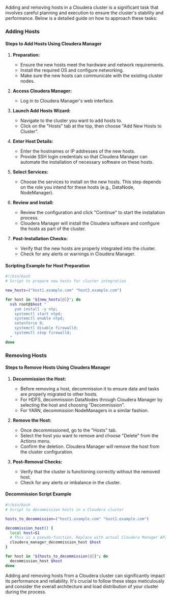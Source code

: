 Adding and removing hosts in a Cloudera cluster is a significant task that involves careful planning and execution to ensure the cluster's stability and performance. Below is a detailed guide on how to approach these tasks:

### Adding Hosts

#### Steps to Add Hosts Using Cloudera Manager

1. **Preparation:**
   - Ensure the new hosts meet the hardware and network requirements.
   - Install the required OS and configure networking.
   - Make sure the new hosts can communicate with the existing cluster nodes.

2. **Access Cloudera Manager:**
   - Log in to Cloudera Manager's web interface.

3. **Launch Add Hosts Wizard:**
   - Navigate to the cluster you want to add hosts to.
   - Click on the "Hosts" tab at the top, then choose "Add New Hosts to Cluster".

4. **Enter Host Details:**
   - Enter the hostnames or IP addresses of the new hosts.
   - Provide SSH login credentials so that Cloudera Manager can automate the installation of necessary software on these hosts.

5. **Select Services:**
   - Choose the services to install on the new hosts. This step depends on the role you intend for these hosts (e.g., DataNode, NodeManager).

6. **Review and Install:**
   - Review the configuration and click "Continue" to start the installation process.
   - Cloudera Manager will install the Cloudera software and configure the hosts as part of the cluster.

7. **Post-Installation Checks:**
   - Verify that the new hosts are properly integrated into the cluster.
   - Check for any alerts or warnings in Cloudera Manager.

#### Scripting Example for Host Preparation

```bash
#!/bin/bash
# Script to prepare new hosts for cluster integration

new_hosts=("host1.example.com" "host2.example.com")

for host in "${new_hosts[@]}"; do
  ssh root@$host "
    yum install -y ntp;
    systemctl start ntpd;
    systemctl enable ntpd;
    setenforce 0;
    systemctl disable firewalld;
    systemctl stop firewalld;
  "
done
```

### Removing Hosts

#### Steps to Remove Hosts Using Cloudera Manager

1. **Decommission the Host:**
   - Before removing a host, decommission it to ensure data and tasks are properly migrated to other hosts.
   - For HDFS, decommission DataNodes through Cloudera Manager by selecting the host and choosing "Decommission".
   - For YARN, decommission NodeManagers in a similar fashion.

2. **Remove the Host:**
   - Once decommissioned, go to the "Hosts" tab.
   - Select the host you want to remove and choose "Delete" from the Actions menu.
   - Confirm the deletion. Cloudera Manager will remove the host from the cluster configuration.

3. **Post-Removal Checks:**
   - Verify that the cluster is functioning correctly without the removed host.
   - Check for any alerts or imbalance in the cluster.

#### Decommission Script Example

```bash
#!/bin/bash
# Script to decommission hosts in a Cloudera cluster

hosts_to_decommission=("host1.example.com" "host2.example.com")

decommission_host() {
  local host=$1
  # This is a pseudo-function. Replace with actual Cloudera Manager API calls or necessary commands.
  cloudera_manager_decommission_host $host
}

for host in "${hosts_to_decommission[@]}"; do
  decommission_host $host
done
```

Adding and removing hosts from a Cloudera cluster can significantly impact its performance and reliability. It's crucial to follow these steps meticulously and consider the overall architecture and load distribution of your cluster during the process.